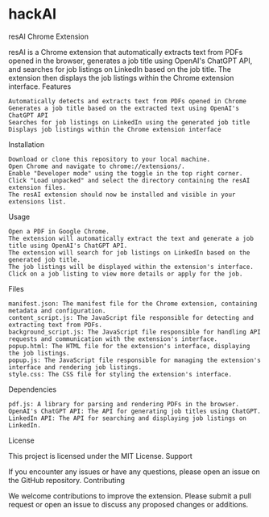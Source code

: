 # hackAI
resAI Chrome Extension

resAI is a Chrome extension that automatically extracts text from PDFs opened in the browser, generates a job title using OpenAI's ChatGPT API, and searches for job listings on LinkedIn based on the job title. The extension then displays the job listings within the Chrome extension interface.
Features

    Automatically detects and extracts text from PDFs opened in Chrome
    Generates a job title based on the extracted text using OpenAI's ChatGPT API
    Searches for job listings on LinkedIn using the generated job title
    Displays job listings within the Chrome extension interface

Installation

    Download or clone this repository to your local machine.
    Open Chrome and navigate to chrome://extensions/.
    Enable "Developer mode" using the toggle in the top right corner.
    Click "Load unpacked" and select the directory containing the resAI extension files.
    The resAI extension should now be installed and visible in your extensions list.

Usage

    Open a PDF in Google Chrome.
    The extension will automatically extract the text and generate a job title using OpenAI's ChatGPT API.
    The extension will search for job listings on LinkedIn based on the generated job title.
    The job listings will be displayed within the extension's interface.
    Click on a job listing to view more details or apply for the job.

Files

    manifest.json: The manifest file for the Chrome extension, containing metadata and configuration.
    content_script.js: The JavaScript file responsible for detecting and extracting text from PDFs.
    background_script.js: The JavaScript file responsible for handling API requests and communication with the extension's interface.
    popup.html: The HTML file for the extension's interface, displaying the job listings.
    popup.js: The JavaScript file responsible for managing the extension's interface and rendering job listings.
    style.css: The CSS file for styling the extension's interface.

Dependencies

    pdf.js: A library for parsing and rendering PDFs in the browser.
    OpenAI's ChatGPT API: The API for generating job titles using ChatGPT.
    LinkedIn API: The API for searching and displaying job listings on LinkedIn.

License

This project is licensed under the MIT License.
Support

If you encounter any issues or have any questions, please open an issue on the GitHub repository.
Contributing

We welcome contributions to improve the extension. Please submit a pull request or open an issue to discuss any proposed changes or additions.
